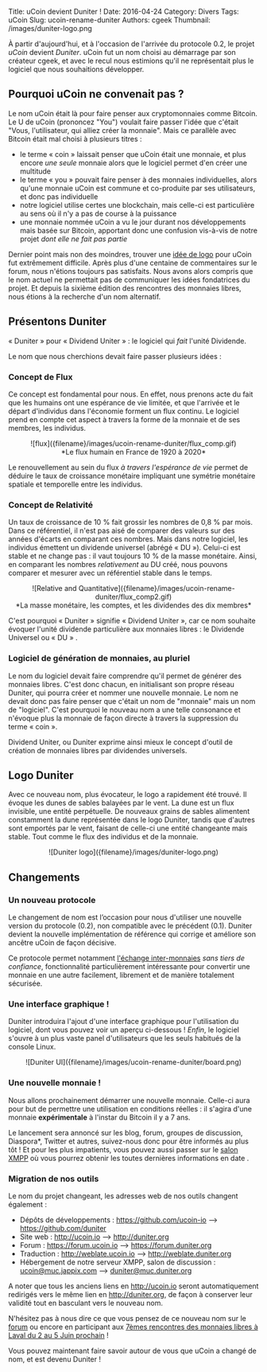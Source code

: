 Title: uCoin devient Duniter !
Date: 2016-04-24
Category: Divers
Tags: uCoin
Slug: ucoin-rename-duniter
Authors: cgeek
Thumbnail: /images/duniter-logo.png

À partir d'aujourd'hui, et à l'occasion de l'arrivée du protocole 0.2, le projet *uCoin* devient *Duniter*. uCoin fut un nom choisi au démarrage par son créateur cgeek, et avec le recul nous estimions qu'il ne représentait plus le logiciel que nous souhaitions développer.

## Pourquoi uCoin ne convenait pas ?

Le nom uCoin était là pour faire penser aux cryptomonnaies comme Bitcoin. Le U de uCoin (prononcez "You") voulait faire passer l'idée que c'était "Vous, l'utilisateur, qui alliez créer la monnaie". Mais ce parallèle avec Bitcoin était mal choisi à plusieurs titres :

* le terme « coin » laissait penser que uCoin était une monnaie, et plus   encore *une seule* monnaie alors que le logiciel permet d'en créer une   multitude
* le terme « you » pouvait faire penser à des monnaies individuelles, alors   qu'une monnaie uCoin est commune et co-produite par ses utilisateurs, et   donc pas individuelle
* notre logiciel utilise certes une blockchain, mais celle-ci est   particulière au sens où il n'y a pas de course à la puissance
* une monnaie nommée uCoin a vu le jour durant nos développements mais basée   sur Bitcoin, apportant donc une confusion vis-à-vis de notre projet *dont   elle ne fait pas partie*

Dernier point mais non des moindres, trouver une [idée de logo](https://forum.duniter.org/t/need-a-logo-for-ucoin/138) pour uCoin fut extrêmement difficile. Après plus d'une centaine de commentaires sur le forum, nous n'étions toujours pas satisfaits. Nous avons alors compris que le nom actuel ne permettait pas de communiquer les idées fondatrices du projet. Et depuis la sixième édition des rencontres des monnaies libres, nous étions à la recherche d'un nom alternatif.
## Présentons Duniter

« Duniter » pour « Dividend Uniter » : le logiciel qui *fait* l'unité Dividende.

Le nom que nous cherchions devait faire passer plusieurs idées :     

### Concept de Flux

Ce concept est fondamental pour nous. En effet, nous prenons acte du fait que les humains ont une espérance de vie limitée, et que l'arrivée et le départ d'individus dans l'économie forment un flux continu. Le logiciel prend en compte cet aspect à travers la forme de la monnaie et de ses membres, les individus.

<center>![flux]({filename}/images/ucoin-rename-duniter/flux_comp.gif)</br> *Le flux humain en France de 1920 à 2020*</center>

Le renouvellement au sein du flux *à travers l'espérance de vie* permet de déduire le taux de croissance monétaire impliquant une symétrie monétaire spatiale et temporelle entre les individus.
### Concept de Relativité

Un taux de croissance de 10 % fait grossir les nombres de 0,8 % par mois. Dans ce référentiel, il n'est pas aisé de comparer des valeurs sur des années d'écarts en comparant ces nombres. Mais dans notre logiciel, les individus émettent un dividende universel (abrégé « DU »). Celui-ci est stable et ne change pas : il vaut toujours 10 % de la masse monétaire. Ainsi, en comparant les nombres *relativement* au DU créé, nous pouvons comparer et mesurer avec un référentiel stable dans le temps.

<center>![Relative and Quantitative]({filename}/images/ucoin-rename-duniter/flux_comp2.gif)  <br/>*La masse monétaire, les comptes, et les dividendes des dix membres*</center>

C'est pourquoi « Duniter » signifie « Dividend Uniter », car ce nom souhaite évoquer l'unité dividende particulière aux monnaies libres : le Dividende Universel ou « DU » .
### Logiciel de génération de monnaies, au pluriel

Le nom du logiciel devait faire comprendre qu'il permet de générer des monnaies libres. C'est donc chacun, en initialisant son propre réseau Duniter, qui pourra créer et nommer une nouvelle monnaie. Le nom ne devait donc pas faire penser que c'était un nom de "monnaie" mais un nom de "logiciel". C'est pourquoi le nouveau nom a une telle consonance et n'évoque plus la monnaie de façon directe à travers la suppression du terme « coin ».

Dividend Uniter, ou Duniter exprime ainsi mieux le concept d'outil de création de monnaies libres par dividendes universels.
## Logo Duniter

Avec ce nouveau nom, plus évocateur, le logo a rapidement été trouvé. Il évoque les dunes de sables balayées par le vent.  La dune est un flux invisible, une entité perpétuelle. De nouveaux grains de sables alimentent constamment la dune représentée dans le logo Duniter, tandis que d'autres sont emportés par le vent, faisant de celle-ci une entité changeante mais stable. Tout comme le flux des individus et de la monnaie.

<center>![Duniter logo]({filename}/images/duniter-logo.png)</center>

## Changements

### Un nouveau protocole

Le changement de nom est l’occasion pour nous d'utiliser une nouvelle version du protocole (0.2), non compatible avec le précédent (0.1). Duniter devient la nouvelle implémentation de référence qui corrige et améliore son ancêtre uCoin de façon décisive.

Ce protocole permet notamment [l'échange inter-monnaies](http://duniter.org/transactions-0-2-overview/) *sans tiers de confiance*, fonctionnalité particulièrement intéressante pour convertir une monnaie en une autre facilement, librement et de manière totalement sécurisée.
### Une interface graphique !

Duniter introduira l'ajout d'une interface graphique pour l'utilisation du logiciel, dont vous pouvez voir un aperçu ci-dessous ! *Enfin*, le logiciel s'ouvre à un plus vaste panel d'utilisateurs que les seuls habitués de la console Linux.

<center>![Duniter UI]({filename}/images/ucoin-rename-duniter/board.png)</center>

### Une nouvelle monnaie !

Nous allons prochainement démarrer une nouvelle monnaie. Celle-ci aura pour but de permettre une utilisation en conditions réelles : il s'agira d'une monnaie **expérimentale** à l'instar du Bitcoin il y a 7 ans.

Le lancement sera annoncé sur les blog, forum, groupes de discussion, Diaspora*, Twitter et autres, suivez-nous donc pour être informés au plus tôt ! Et pour les plus impatients, vous pouvez aussi passer sur le [salon XMPP](https://chat.duniter.org) où vous pourrez obtenir les toutes dernières informations en date .
### Migration de nos outils

Le nom du projet changeant, les adresses web de nos outils changent également :

* Dépôts de développements : https://github.com/ucoin-io –> https://github.com/duniter
* Site web : http://ucoin.io –>  http://duniter.org
* Forum : https://forum.ucoin.io –> https://forum.duniter.org
* Traduction : http://weblate.ucoin.io –> http://weblate.duniter.org
* Hébergement de notre serveur XMPP, salon de discussion :  ucoin@muc.jappix.com –> duniter@muc.duniter.org

 A noter que tous les anciens liens en http://ucoin.io seront automatiquement redirigés vers le même lien en http://duniter.org, de façon à conserver leur validité tout en basculant vers le nouveau nom.

N'hésitez pas à nous dire ce que vous pensez de ce nouveau nom sur le [forum](https://forum.duniter.org/t/ucoin-renames-to-duniter/810) ou encore en participant aux [7èmes rencontres des monnaies libres à Laval du 2 au 5 Juin prochain](http://www.ucoin.fr/rml/) !

Vous pouvez maintenant faire savoir autour de vous que uCoin a changé de nom, et est devenu Duniter ! 
